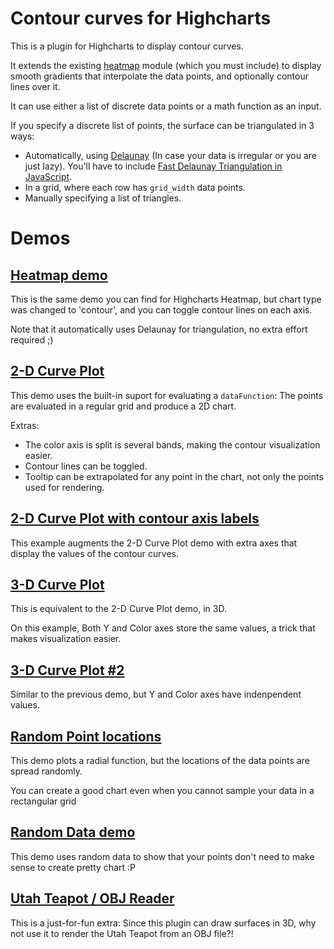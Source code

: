 Contour curves for Highcharts
=============================

This is a plugin for Highcharts to display contour curves.

It extends the existing [heatmap](http://www.highcharts.com/maps/demo/heatmap) module (which you must include) to display smooth gradients that interpolate the data points, and optionally contour lines over it.

It can use either a list of discrete data points or a math function as an input.

If you specify a discrete list of points, the surface can be triangulated in 3 ways:
- Automatically, using [Delaunay](http://en.wikipedia.org/wiki/Delaunay_triangulation) (In case your data is irregular or you are just lazy). You'll have to include [Fast Delaunay Triangulation in JavaScript](https://github.com/ironwallaby/delaunay).
- In a grid, where each row has `grid_width` data points.
- Manually specifying a list of triangles.



Demos
=====

[Heatmap demo](https://jsfiddle.net/8kk6ggtq/)
--------------------

This is the same demo you can find for Highcharts Heatmap, but chart type was changed to 'contour', and you can toggle contour lines on each axis.

Note that it automatically uses Delaunay for triangulation, no extra effort required ;)


[2-D Curve Plot](https://jsfiddle.net/mk43z2cg/)
------------------------
This demo uses the built-in suport for evaluating a `dataFunction`: The points are evaluated in a regular grid and produce a 2D chart.

Extras:
- The color axis is split is several bands, making the contour visualization easier.
- Contour lines can be toggled.
- Tooltip can be extrapolated for any point in the chart, not only the points used for rendering.


[2-D Curve Plot with contour axis labels](https://jsfiddle.net/u1qd5362/)
------------------------
This example augments the 2-D Curve Plot demo with extra axes that display the values of the contour curves.


[3-D Curve Plot](https://jsfiddle.net/b2vvuq7a/)
--------------------
This is equivalent to the 2-D Curve Plot demo, in 3D.

On this example, Both Y and Color axes store the same values, a trick that makes visualization easier.


[3-D Curve Plot #2](https://jsfiddle.net/7dt9d9oq/)
--------------------
Similar to the previous demo, but Y and Color axes have indenpendent values.


[Random Point locations](https://jsfiddle.net/nd49scnx/)
------------------------
This demo plots a radial function, but the locations of the data points are spread randomly.

You can create a good chart even when you cannot sample your data in a rectangular grid


[Random Data demo](https://jsfiddle.net/naq8uwLL/)
--------------------
This demo uses random data to show that your points don't need to make sense to create pretty chart :P


[Utah Teapot / OBJ Reader](https://jsfiddle.net/9kkx26ev/)
--------------------
This is a just-for-fun extra: Since this plugin can draw surfaces in 3D, why not use it to render the Utah Teapot from an OBJ file?!
